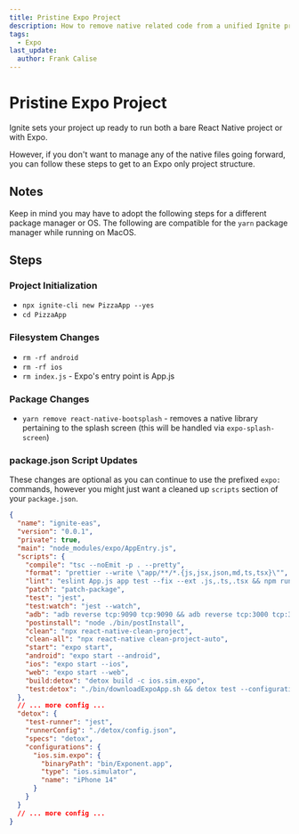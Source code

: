 ```yaml
---
title: Pristine Expo Project
description: How to remove native related code from a unified Ignite project
tags:
  - Expo
last_update:
  author: Frank Calise
---
```


# Pristine Expo Project

Ignite sets your project up ready to run both a bare React Native project or with Expo.

However, if you don't want to manage any of the native files going forward, you can follow these steps to get to an Expo only project structure.

## Notes

Keep in mind you may have to adopt the following steps for a different package manager or OS. The following are compatible for the `yarn` package manager while running on MacOS.

## Steps

### Project Initialization

- `npx ignite-cli new PizzaApp --yes`
- `cd PizzaApp`

### Filesystem Changes

- `rm -rf android`
- `rm -rf ios`
- `rm index.js` - Expo's entry point is App.js

### Package Changes

- `yarn remove react-native-bootsplash` - removes a native library pertaining to the splash screen (this will be handled via `expo-splash-screen`)

### package.json Script Updates

These changes are optional as you can continue to use the prefixed `expo:` commands, however you might just want a cleaned up `scripts` section of your `package.json`.

```json
{
  "name": "ignite-eas",
  "version": "0.0.1",
  "private": true,
  "main": "node_modules/expo/AppEntry.js",
  "scripts": {
    "compile": "tsc --noEmit -p . --pretty",
    "format": "prettier --write \"app/**/*.{js,jsx,json,md,ts,tsx}\"",
    "lint": "eslint App.js app test --fix --ext .js,.ts,.tsx && npm run format",
    "patch": "patch-package",
    "test": "jest",
    "test:watch": "jest --watch",
    "adb": "adb reverse tcp:9090 tcp:9090 && adb reverse tcp:3000 tcp:3000 && adb reverse tcp:9001 tcp:9001 && adb reverse tcp:8081 tcp:8081",
    "postinstall": "node ./bin/postInstall",
    "clean": "npx react-native-clean-project",
    "clean-all": "npx react-native clean-project-auto",
    "start": "expo start",
    "android": "expo start --android",
    "ios": "expo start --ios",
    "web": "expo start --web",
    "build:detox": "detox build -c ios.sim.expo",
    "test:detox": "./bin/downloadExpoApp.sh && detox test --configuration ios.sim.expo"
  },
  // ... more config ...
  "detox": {
    "test-runner": "jest",
    "runnerConfig": "./detox/config.json",
    "specs": "detox",
    "configurations": {
      "ios.sim.expo": {
        "binaryPath": "bin/Exponent.app",
        "type": "ios.simulator",
        "name": "iPhone 14"
      }
    }
  }
  // ... more config ...
}
```
